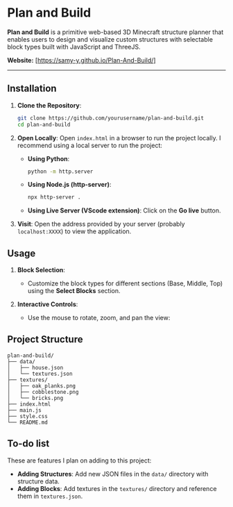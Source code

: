 # Plan and Build

**Plan and Build** is a primitive web-based 3D Minecraft structure planner that enables users to design and visualize custom structures with selectable block types built with JavaScript and ThreeJS.

**Website:** [https://samy-y.github.io/Plan-And-Build/]

---

## Installation

1. **Clone the Repository**:
   ```bash
   git clone https://github.com/yourusername/plan-and-build.git
   cd plan-and-build
   ```

2. **Open Locally**:
   Open `index.html` in a browser to run the project locally. I recommend using a local server to run the project:
   - **Using Python**:
     ```bash
     python -m http.server
     ```
   - **Using Node.js (http-server)**:
     ```bash
     npx http-server .
     ```
   - **Using Live Server (VScode extension)**:
     Click on the __Go live__ button.

3. **Visit**: Open the address provided by your server (probably `localhost:XXXX`) to view the application.

## Usage

1. **Block Selection**:
   - Customize the block types for different sections (Base, Middle, Top) using the **Select Blocks** section.

2. **Interactive Controls**:
   - Use the mouse to rotate, zoom, and pan the view:

## Project Structure

```
plan-and-build/
├── data/
│   ├── house.json
│   └── textures.json
├── textures/
│   ├── oak_planks.png
│   ├── cobblestone.png
│   └── bricks.png
├── index.html
├── main.js
├── style.css
└── README.md
```

## To-do list

These are features I plan on adding to this project:
- **Adding Structures**: Add new JSON files in the `data/` directory with structure data.
- **Adding Blocks**: Add textures in the `textures/` directory and reference them in `textures.json`.
